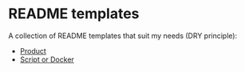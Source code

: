 # README templates
A collection of README templates that suit my needs (DRY principle):

  - [Product](https://github.com/Tanevski3/readme-templates/blob/master/readmes/README.product.md)
  - [Script or Docker](https://github.com/Tanevski3/readme-templates/blob/master/readmes/README.script.md)
